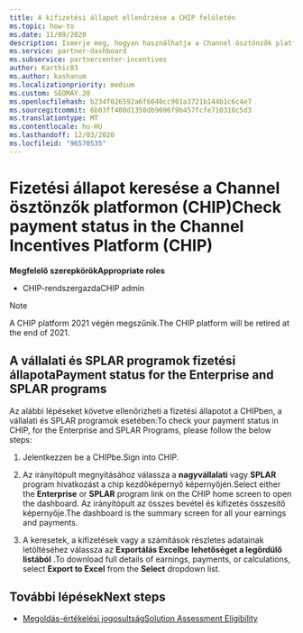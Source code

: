 ```yaml
---
title: A kifizetési állapot ellenőrzése a CHIP felületén
ms.topic: how-to
ms.date: 11/09/2020
description: Ismerje meg, hogyan használhatja a Channel ösztönzők platformot (CHIP) a fizetési állapotának vizsgálatához. Vegye figyelembe, hogy a CHIP 2021 végén megszűnik.
ms.service: partner-dashboard
ms.subservice: partnercenter-incentives
author: Karthic83
ms.author: kashanum
ms.localizationpriority: medium
ms.custom: SEOMAY.20
ms.openlocfilehash: b234f026592a6f6040cc901a3721b144b1c6c4e7
ms.sourcegitcommit: 6b03ff400d1350db9696f9b457fcfe710310c5d3
ms.translationtype: MT
ms.contentlocale: hu-HU
ms.lasthandoff: 12/03/2020
ms.locfileid: "96570535"
---
```

# <a name="check-payment-status-in-the-channel-incentives-platform-chip"></a><span data-ttu-id="29e7b-104">Fizetési állapot keresése a Channel ösztönzők platformon (CHIP)</span><span class="sxs-lookup"><span data-stu-id="29e7b-104">Check payment status in the Channel Incentives Platform (CHIP)</span></span>

<span data-ttu-id="29e7b-105">**Megfelelő szerepkörök**</span><span class="sxs-lookup"><span data-stu-id="29e7b-105">**Appropriate roles**</span></span>

- <span data-ttu-id="29e7b-106">CHIP-rendszergazda</span><span class="sxs-lookup"><span data-stu-id="29e7b-106">CHIP admin</span></span>

>[!NOTE]
><span data-ttu-id="29e7b-107">A CHIP platform 2021 végén megszűnik.</span><span class="sxs-lookup"><span data-stu-id="29e7b-107">The CHIP platform will be retired at the end of 2021.</span></span>

## <a name="payment-status-for-the-enterprise-and-splar-programs"></a><span data-ttu-id="29e7b-108">A vállalati és SPLAR programok fizetési állapota</span><span class="sxs-lookup"><span data-stu-id="29e7b-108">Payment status for the Enterprise and SPLAR programs</span></span>

<span data-ttu-id="29e7b-109">Az alábbi lépéseket követve ellenőrizheti a fizetési állapotot a CHIPben, a vállalati és SPLAR programok esetében:</span><span class="sxs-lookup"><span data-stu-id="29e7b-109">To check your payment status in CHIP, for the Enterprise and SPLAR Programs, please follow the below steps:</span></span>

1. <span data-ttu-id="29e7b-110">Jelentkezzen be a CHIPbe.</span><span class="sxs-lookup"><span data-stu-id="29e7b-110">Sign into CHIP.</span></span>
 
1. <span data-ttu-id="29e7b-111">Az irányítópult megnyitásához válassza a **nagyvállalati** vagy **SPLAR** program hivatkozást a chip kezdőképernyő képernyőjén.</span><span class="sxs-lookup"><span data-stu-id="29e7b-111">Select either the **Enterprise** or **SPLAR** program link on the CHIP home screen to open the dashboard.</span></span> <span data-ttu-id="29e7b-112">Az irányítópult az összes bevétel és kifizetés összesítő képernyője.</span><span class="sxs-lookup"><span data-stu-id="29e7b-112">The dashboard is the summary screen for all your earnings and payments.</span></span>
 
1. <span data-ttu-id="29e7b-113">A keresetek, a kifizetések vagy a számítások részletes adatainak letöltéséhez válassza az  **Exportálás Excelbe** **lehetőséget a legördülő listából** .</span><span class="sxs-lookup"><span data-stu-id="29e7b-113">To download full details of earnings, payments, or calculations, select  **Export to Excel** from the **Select** dropdown list.</span></span>

## <a name="next-steps"></a><span data-ttu-id="29e7b-114">További lépések</span><span class="sxs-lookup"><span data-stu-id="29e7b-114">Next steps</span></span>

- [<span data-ttu-id="29e7b-115">Megoldás-értékelési jogosultság</span><span class="sxs-lookup"><span data-stu-id="29e7b-115">Solution Assessment Eligibility</span></span>](chip-solution-assessment.md) 
